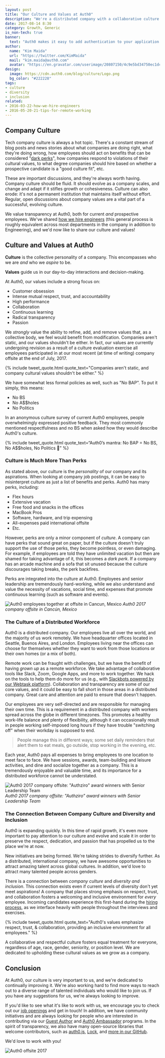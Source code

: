```yaml
---
layout: post
title: "Our Culture and Values at Auth0"
description: "We're a distributed company with a collaborative culture and we're always striving to improve ourselves."
date: 2017-08-14 8:30
category: Growth, Generic
is_non-tech: true
banner:
  text: "Auth0 makes it easy to add authentication to your application."
author:
  name: "Kim Maida"
  url: "https://twitter.com/KimMaida"
  mail: "kim.maida@auth0.com"
  avatar: "https://en.gravatar.com/userimage/20807150/4c9e5bd34750ec1dcedd71cb40b4a9ba.png"
design:
  image: https://cdn.auth0.com/blog/culture/Logo.png
  bg_color: "#222228"
tags:
- culture
- diversity
- inclusion
related:
- 2016-03-22-how-we-hire-engineers
- 2016-05-20-21-tips-for-remote-working
---
```


## Company Culture

Tech company culture is always a hot topic. There's a constant stream of blog posts and news stories about what companies are doing right, what they're doing wrong, how employees should act on benefits that can be considered "[dark perks](https://medium.com/@wwalser/unlimited-vacation-is-a-dark-perk-and-you-should-use-that-to-your-advantage-f30495f0df23)", how companies respond to violations of their cultural values, to what degree companies should hire based on whether a prospective candidate is a "good culture fit", etc.

These are important discussions, and they're always worth having. Company culture should be fluid. It should evolve as a company scales, and change and adapt if it stifles growth or cohesiveness. Culture can also erode: it's not a permanent institution that maintains itself without effort. Regular, open discussions about company values are a vital part of a successful, evolving culture.

We value transparency at Auth0, both for current _and_ prospective employees. We've shared [how we hire engineers](https://auth0.com/blog/how-we-hire-engineers/) (this general process is roughly equivalent across most departments in the company in addition to Engineering), and we'd now like to share our culture and values!

## Culture and Values at Auth0

**Culture** is the collective personality of a company. This encompasses who we are _and_ who we _aspire_ to be.

**Values** guide us in our day-to-day interactions and decision-making.

At Auth0, our values include a strong focus on:

* Customer obsession
* Intense mutual respect, trust, and accountability
* High performance
* Collaboration
* Continuous learning
* Radical transparency
* Passion

We _strongly_ value the ability to refine, add, and remove values that, as a collective body, we feel would benefit from modification. Companies aren't static, and our values shouldn't be either. In fact, our values are currently undergoing revision as a result of a culture evaluation exercise all employees participated in at our most recent (at time of writing) company offsite at the end of July, 2017.

{% include tweet_quote.html quote_text="Companies aren't static, and company cultural values shouldn't be either." %}

We have somewhat less formal policies as well, such as "No BAP". To put it simply, this means:

* No BS
* No A$$holes
* No Politics

In an anonymous culture survey of current Auth0 employees, people overwhelmingly expressed positive feedback. They most commonly mentioned respectfulness and no BS when asked how they would describe Auth0's culture.

{% include tweet_quote.html quote_text=“Auth0’s mantra: No BAP = No BS, No A$$holes, No Politics 🚫” %}

### Culture is Much More Than Perks

As stated above, our culture is the _personality_ of our company and its aspirations. When looking at company job postings, it can be easy to misinterpret culture as just a list of benefits and perks. Auth0 has many perks, including:

* Flex hours
* Extensive vacation
* Free food and snacks in the offices
* MacBook Pros
* Software, hardware, and trip expensing
* All-expenses paid international offsite
* Etc.

However, perks are only a minor component of _culture_. A company can have perks that sound great on paper, but if the culture doesn't truly support the use of those perks, they become pointless, or even damaging. For example, if employees are told they have unlimited vacation but then are shamed for taking advantage of it, this becomes a _dark perk_. If a company has an arcade machine and a sofa that sit unused because the culture discourages taking breaks, the perk backfires.

Perks are integrated into the culture at Auth0. Employees and senior leadership are tremendously hard-working, while we also understand and value the necessity of vacations, social time, and expenses that promote continuous learning (such as software and events).

![Auth0 employees together at offsite in Cancun, Mexico](https://cdn.auth0.com/blog/culture/logo-assemble.gif)
_Auth0 2017 company offsite in Cancún, Mexico_

### The Culture of a Distributed Workforce

Auth0 is a distributed company. Our employees live all over the world, and the majority of us work remotely. We have headquarter offices located in Seattle, Buenos Aires, and London. Employees living near the offices can choose for themselves whether they want to work from those locations or their own homes (or a mix of both).

Remote work can be fraught with challenges, but we have the benefit of having _grown up_ as a remote workforce. We take advantage of collaborative tools like Slack, Zoom, Google Apps, and more to work together. We hack on the tools to help them do more for us (e.g., with [Slackbots powered by our Webtask platform](https://auth0.com/blog/build-a-serverless-slack-bot-with-webtask/)). Collaboration and transparency are some of our core values, and it could be easy to fall short in those areas in a distributed company. Great care and attention are paid to ensure that doesn't happen.

Our employees are very self-directed and are responsible for managing their own time. This is a requirement in a distributed company with workers spread across the globe in different timezones. This promotes a healthy work-life balance and plenty of flexibility, although it can occasionally result in people working self-imposed long hours if they have trouble "switching off" when their workday is supposed to end.

> People manage this in different ways; some set daily reminders that alert them to eat meals, go outside, stop working in the evening, etc.

Each year, Auth0 pays all expenses to bring employees to one location to meet face to face. We have sessions, awards, team-building and leisure activities, and dine and socialize together as a company. This is a tremendously enjoyable and valuable time, and its importance for a distributed workforce cannot be understated.

![Auth0 2017 company offsite: "Authziro" award winners with Senior Leadership Team](https://cdn.auth0.com/blog/culture/authziros-2017.jpg)
_Auth0 2017 company offsite: "Authziro" award winners with Senior Leadership Team_

### The Connection Between Company Culture and Diversity and Inclusion

Auth0 is expanding quickly. In this time of rapid growth, it's even more important to pay attention to our culture and evolve and scale it in order to preserve the respect, dedication, and passion that has propelled us to the place we're at now.

New initiatives are being formed. We're taking strides to diversify further. As a distributed, international company, we have awesome opportunities to attract amazing talent across global cultures. In addition, we'd love to attract many talented people across genders.

There is a connection between _company culture_ and _diversity and inclusion_. This connection exists even if current levels of diversity don't yet meet aspirations! A company that places strong emphasis on respect, trust, and collaboration fosters a welcoming and inclusive environment for _every_ employee. Incoming candidates experience this first-hand during the [hiring process](https://auth0.com/blog/how-we-hire-engineers/), as we interface heavily with people throughout the interviews and exercises.

{% include tweet_quote.html quote_text="Auth0's values emphasize respect, trust, & collaboration, providing an inclusive environment for all employees." %}

A collaborative and respectful culture fosters equal treatment for everyone, regardless of age, race, gender, seniority, or position level. We are dedicated to upholding these cultural values as we grow as a company.

## Conclusion

At Auth0, our culture is very important to us, and we're dedicated to continually improving it. We're also working hard to find more ways to reach out to a diverse range of talented individuals who would like to join us. If you have any suggestions for us, we're always looking to improve.

If you'd like to see what it's like to work with us, we encourage you to check out our [job openings](https://auth0.com/jobs#job-openings) and get in touch! In addition, we have community initiatives and are always looking for people who are interested in contributing via our [Guest Author](https://auth0.com/guest-authors) and [Auth0 Ambassador](https://auth0.com/ambassador-program) programs. In the spirit of transparency, we also have many open-source libraries that welcome contributors, such as [auth0.js](https://github.com/auth0/auth0.js), [Lock](https://github.com/auth0/lock), and [more in our GitHub](https://github.com/auth0). 

We'd love to work with you!

![Auth0 offsite 2017](https://cdn.auth0.com/blog/culture/offsite.jpg)
